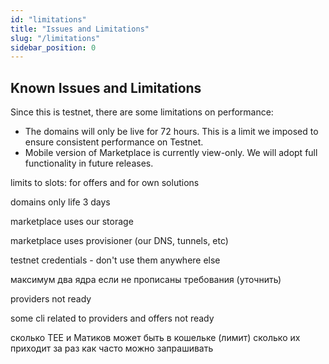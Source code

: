 ```yaml
---
id: "limitations"
title: "Issues and Limitations"
slug: "/limitations"
sidebar_position: 0
---
```


## Known Issues and Limitations

Since this is testnet, there are some limitations on performance:
- The domains will only be live for 72 hours. This is a limit we imposed to ensure consistent performance on Testnet.
- Mobile version of Marketplace is currently view-only. We will adopt full functionality in future releases.

limits to slots: for offers and for own solutions

domains only life 3 days

marketplace uses our storage

marketplace uses provisioner (our DNS, tunnels, etc)

testnet credentials - don't use them anywhere else

максимум два ядра если не прописаны требования (уточнить)

providers not ready

some cli related to providers and offers not ready


сколько ТЕЕ и Матиков может быть в кошельке (лимит)
сколько их приходит за раз
как часто можно запрашивать
